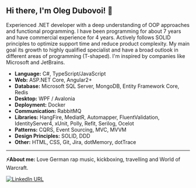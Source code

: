## **Hi there, I'm Oleg Dubovoi!** 👋


Experienced .NET developer with a deep understanding of OOP approaches and functional programming. I have been programming for about 7 years and have commercial experience for 4 years. Actively follows SOLID principles to optimize support time and reduce product complexity. My main goal its growth to highly qualified specialist and have a broad outlook in different areas of programming (T-shaped). I'm inspired by companies like Microsoft and JetBrains.

- **Language:** C#, TypeScript/JavaScript
- **Web:** ASP.NET Core, Angular2+
- **Database:** Microsoft SQL Server, MongoDB, Entity Framework Core, Redis
- **Desktop:** WPF / Avalonia
- **Deployment:** Docker
- **Communication:** RabbitMQ
- **Libraries:** HangFire, MediatR, Automapper, FluentValidation, IdentityServer4, xUnit,
Polly, Refit, Serilog, Ocelot
- **Patterns:** CQRS, Event Sourcing, MVC, MVVM
- **Design Principles:** SOLID, DDD
- **Other:** HTML, CSS, Git, Jira, dotMemory, dotTrace

<hr/>

**⚡About me:** Love German rap music, kickboxing, travelling and World of Warcraft.

[![LinkedIn URL](https://img.shields.io/badge/LinkedIn-Connect-blue?logo=linkedin&style=for-the-badge)](https://www.linkedin.com/in/empiree)

